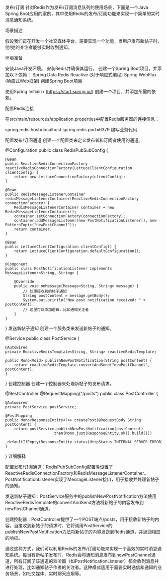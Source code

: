 



发布/订阅
针对Redis作为发布/订阅消息队列的使用场景，下面是一个Java Spring Boot应用的案例，其中使用Redis的发布/订阅功能来实现一个简单的实时消息通知系统。

场景描述

假设我们正在开发一个社交媒体平台，需要实现一个功能，当用户发布新帖子时，他/她的关注者能够实时收到通知。

环境准备

安装Java开发环境。
安装Redis并确保其运行。
创建一个Spring Boot项目，并添加以下依赖：
Spring Data Redis Reactive (对于响应式编程)
Spring WebFlux (响应式Web框架)
创建Spring Boot项目

使用Spring Initializr (https://start.spring.io/) 创建一个项目，并添加所需的依赖。

配置Redis连接

在src/main/resources/application.properties中配置Redis服务器的连接信息：

spring.redis.host=localhost
spring.redis.port=6379
编写业务代码

配置发布/订阅通道
创建一个配置类来定义发布者和订阅者使用的通道。

@Configuration
public class RedisPubSubConfig {

    @Bean
    public ReactiveRedisConnectionFactory reactiveRedisConnectionFactory(LettuceClientConfiguration clientConfig) {
        return new LettuceConnectionFactory(clientConfig);
    }

    @Bean
    public RedisMessageListenerContainer redisMessageListenerContainer(ReactiveRedisConnectionFactory connectionFactory) {
        RedisMessageListenerContainer container = new RedisMessageListenerContainer();
        container.setConnectionFactory(connectionFactory);
        container.addMessageListener(new PostNotificationListener(), new PatternTopic("newPostChannel"));
        return container;
    }

    @Bean
    public LettuceClientConfiguration clientConfig() {
        return LettuceClientConfiguration.defaultConfiguration();
    }

    @Component
    public class PostNotificationListener implements MessageListener<String, String> {

        @Override
        public void onMessage(Message<String, String> message) {
            // 处理接收到的帖子通知
            String postContent = message.getBody();
            System.out.println("New post notification received: " + postContent);
            // 这里可以添加逻辑，比如通知关注者
        }
    }
}
发送新帖子通知
创建一个服务类来发送新帖子的通知。

@Service
public class PostService {

    @Autowired
    private ReactiveRedisTemplate<String, String> reactiveRedisTemplate;

    public Mono<Void> publishNewPostNotification(String postContent) {
        return reactiveRedisTemplate.convertAndSend("newPostChannel", postContent);
    }
}
创建控制器
创建一个控制器来处理新帖子的发布请求。

@RestController
@RequestMapping("/posts")
public class PostController {

    @Autowired
    private PostService postService;

    @PostMapping
    public Mono<ResponseEntity<?>> createPost(@RequestBody String postContent) {
        return postService.publishNewPostNotification(postContent)
                         .then(Mono.just(ResponseEntity.ok().build()))
                         .defaultIfEmpty(ResponseEntity.status(HttpStatus.INTERNAL_SERVER_ERROR).build());
    }
}
详细解释

配置发布/订阅通道：RedisPubSubConfig配置类设置了ReactiveRedisConnectionFactory和RedisMessageListenerContainer。PostNotificationListener实现了MessageListener接口，用于接收并处理新帖子的通知。

发送新帖子通知：PostService服务中的publishNewPostNotification方法使用ReactiveRedisTemplate的convertAndSend方法将新帖子的内容发布到newPostChannel通道。

创建控制器：PostController提供了一个POST端点/posts，用于接收新帖子的内容。当接收到新帖子的请求时，它将调用PostService的publishNewPostNotification方法将新帖子的内容发送到Redis通道，并返回相应的响应。

通过这种方式，我们可以利用Redis的发布/订阅功能来实现一个高效的实时消息通知系统。每当有新帖子发布时，Redis会将通知消息发布到newPostChannel通道，所有订阅了该通道的监听器（如PostNotificationListener）都会收到消息并进行处理，比如通知帖子作者的关注者。这种模式适用于需要实时通信和通知的业务场景，如社交媒体、实时聊天应用等。


